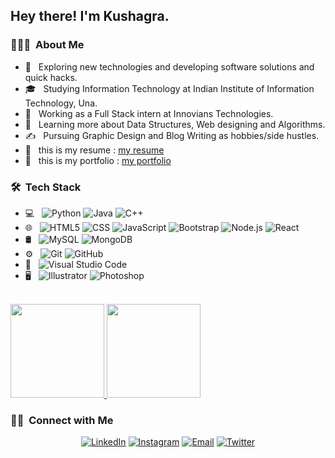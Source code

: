 <h2> Hey there! I'm Kushagra.</h2>

<h3> 👨🏻‍💻 &nbsp;About Me </h3>

- 🤔 &nbsp; Exploring new technologies and developing software solutions and quick hacks.
- 🎓 &nbsp; Studying Information Technology at Indian Institute of Information Technology, Una.
- 💼 &nbsp; Working as a Full Stack intern at Innovians Technologies.
- 🌱 &nbsp; Learning more about Data Structures, Web designing and Algorithms.
- ✍️ &nbsp; Pursuing Graphic Design and Blog Writing as hobbies/side hustles.
- 📜 &nbsp; this is my resume : <a href="https://drive.google.com/file/d/17QmO1e1vwdrZ5HWQNSCEoq0y03ePC9-b/view?usp=sharing">my resume</a>
- 🔗 &nbsp; this is my portfolio : <a href="https://kush-portfolio.netlify.app/">my portfolio</a>

<h3> 🛠 &nbsp;Tech Stack</h3>

- 💻 &nbsp;
  ![Python](https://img.shields.io/badge/-Python-333333?style=flat&logo=python)
  ![Java](https://img.shields.io/badge/-Java-333333?style=flat&logo=Java&logoColor=007396)
  ![C++](https://img.shields.io/badge/-C++-333333?style=flat&logo=C%2B%2B&logoColor=00599C)
- 🌐 &nbsp;
  ![HTML5](https://img.shields.io/badge/-HTML5-333333?style=flat&logo=HTML5)
  ![CSS](https://img.shields.io/badge/-CSS-333333?style=flat&logo=CSS3&logoColor=1572B6)
  ![JavaScript](https://img.shields.io/badge/-JavaScript-333333?style=flat&logo=javascript)
  ![Bootstrap](https://img.shields.io/badge/-Bootstrap-333333?style=flat&logo=bootstrap&logoColor=563D7C)
  ![Node.js](https://img.shields.io/badge/-Node.js-333333?style=flat&logo=node.js)
  ![React](https://img.shields.io/badge/-React-333333?style=flat&logo=react)
- 🛢 &nbsp;
  ![MySQL](https://img.shields.io/badge/-MySQL-333333?style=flat&logo=mysql)
  ![MongoDB](https://img.shields.io/badge/-MongoDB-333333?style=flat&logo=mongodb)
- ⚙️ &nbsp;
  ![Git](https://img.shields.io/badge/-Git-333333?style=flat&logo=git)
  ![GitHub](https://img.shields.io/badge/-GitHub-333333?style=flat&logo=github)
- 🔧 &nbsp;
  ![Visual Studio Code](https://img.shields.io/badge/-Visual%20Studio%20Code-333333?style=flat&logo=visual-studio-code&logoColor=007ACC)
- 🖥 &nbsp;
  ![Illustrator](https://img.shields.io/badge/-Illustrator-333333?style=flat&logo=adobe-illustrator)
  ![Photoshop](https://img.shields.io/badge/-Photoshop-333333?style=flat&logo=adobe-photoshop)

<br/>

<a href="https://github.com/C-Y-P-H-E-R">
  <img height="150em" src="https://github-readme-stats.vercel.app/api?username=C-Y-P-H-E-R&theme=buefy&show_icons=true" />
  <img height="150em" src="https://github-readme-stats.vercel.app/api/top-langs/?username=C-Y-P-H-E-R&theme=buefy&layout=compact" />
</a>

<br/>

<h3> 🤝🏻 &nbsp;Connect with Me </h3>

<p align="center">
<!-- <a href="https://www.adityavsingh.com/"><img alt="Website" src="https://img.shields.io/badge/Website-www.adityavsingh.com-blue?style=flat-square&logo=google-chrome"></a> -->
<a href="https://www.linkedin.com/in/kushagrasharmaofficial/"><img alt="LinkedIn" src="https://img.shields.io/badge/LinkedIn-Kushagra%20sharma%20-blue?style=flat-square&logo=linkedin"></a>
<a href="https://www.instagram.com/Hogg_word/"><img alt="Instagram" src="https://img.shields.io/badge/Instagram-Hogg_word-blue?style=flat-square&logo=instagram"></a>
<a href="mailto:quasarkid123@gmail.com"><img alt="Email" src="https://img.shields.io/badge/Email-quasarkid123@gmail.com-blue?style=flat-square&logo=gmail"></a>
<a href="https://twitter.com/EnviedKushagra"><img alt="Twitter" src="https://img.shields.io/badge/Twitter-EnviedKushagra-blue?style=flat-square&logo=twitter"></a>
</p>
